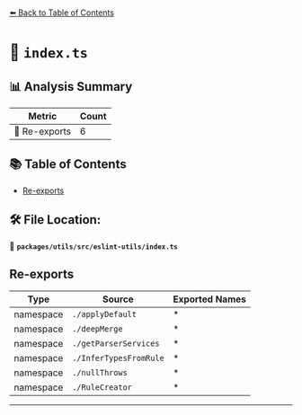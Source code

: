 [⬅️ Back to Table of Contents](../../../../index.md)

# 📄 `index.ts`

## 📊 Analysis Summary

| Metric | Count |
|--------|-------|
| 🔄 Re-exports | 6 |

## 📚 Table of Contents

- [Re-exports](#re-exports)

## 🛠️ File Location:
📂 **`packages/utils/src/eslint-utils/index.ts`**

## Re-exports

| Type | Source | Exported Names |
|------|--------|----------------|
| namespace | `./applyDefault` | * |
| namespace | `./deepMerge` | * |
| namespace | `./getParserServices` | * |
| namespace | `./InferTypesFromRule` | * |
| namespace | `./nullThrows` | * |
| namespace | `./RuleCreator` | * |


---
